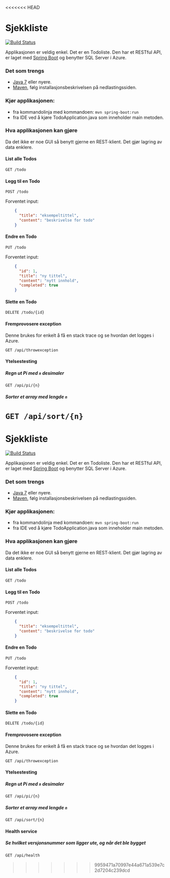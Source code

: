 <<<<<<< HEAD
# Sjekkliste

[![Build Status](https://ci.dag.im/buildStatus/icon?job=sjekkliste-build)](https://ci.dag.im/job/sjekkliste-build)


Applikasjonen er veldig enkel. Det er en Todoliste. Den har et RESTful API, er laget med [Spring Boot](http://projects.spring.io/spring-boot/) og benytter SQL Server i Azure.

### Det som trengs
- [Java 7](http://www.oracle.com/technetwork/java/javase/downloads/index.html) eller nyere.
- [Maven](http://maven.apache.org/), følg installasjonsbeskrivelsen på nedlastingssiden.

### Kjør applikasjonen:
- fra kommandolinja med kommandoen: `mvn spring-boot:run`
- fra IDE ved å kjøre TodoApplication.java som inneholder main metoden.

### Hva applikasjonen kan gjøre
Da det ikke er noe GUI så benytt gjerne en REST-klient. Det gjør lagring av data enklere.

#### List alle Todos
`GET /todo`

#### Legg til en Todo
`POST /todo`

Forventet input:

```json
    {
      "title": "eksempeltittel",
      "content": "beskrivelse for todo"
    }
```
    
#### Endre en Todo
`PUT /todo`

Forventet input:

```json
    {
      "id": 1,
      "title": "ny tittel",
      "content": "nytt innhold",
      "completed": true
    }
```

#### Slette en Todo
`DELETE /todo/{id}`

#### Fremprovosere exception
Denne brukes for enkelt å få en stack trace og se hvordan det logges i Azure.

`GET /api/throwexception`


#### Ytelsestesting

##### Regn ut Pi med `n` desimaler

 `GET /api/pi/{n}`

##### Sorter et array med lengde `n`

`GET /api/sort/{n}`
=======
# Sjekkliste

[![Build Status](https://ci.dag.im/buildStatus/icon?job=sjekkliste-build)](https://ci.dag.im/job/sjekkliste-build)


Applikasjonen er veldig enkel. Det er en Todoliste. Den har et RESTful API, er laget med [Spring Boot](http://projects.spring.io/spring-boot/) og benytter SQL Server i Azure.

### Det som trengs
- [Java 7](http://www.oracle.com/technetwork/java/javase/downloads/index.html) eller nyere.
- [Maven](http://maven.apache.org/), følg installasjonsbeskrivelsen på nedlastingssiden.

### Kjør applikasjonen:
- fra kommandolinja med kommandoen: `mvn spring-boot:run`
- fra IDE ved å kjøre TodoApplication.java som inneholder main metoden.

### Hva applikasjonen kan gjøre
Da det ikke er noe GUI så benytt gjerne en REST-klient. Det gjør lagring av data enklere.

#### List alle Todos
`GET /todo`

#### Legg til en Todo
`POST /todo`

Forventet input:

```json
    {
      "title": "eksempeltittel",
      "content": "beskrivelse for todo"
    }
```
    
#### Endre en Todo
`PUT /todo`

Forventet input:

```json
    {
      "id": 1,
      "title": "ny tittel",
      "content": "nytt innhold",
      "completed": true
    }
```

#### Slette en Todo
`DELETE /todo/{id}`

#### Fremprovosere exception
Denne brukes for enkelt å få en stack trace og se hvordan det logges i Azure.

`GET /api/throwexception`


#### Ytelsestesting

##### Regn ut Pi med `n` desimaler

 `GET /api/pi/{n}`

##### Sorter et array med lengde `n`

`GET /api/sort/{n}`

#### Health service

##### Se hvilket versjonsnummer som ligger ute, og når det ble bygget

`GET /api/health`
>>>>>>> 9959471a70997e44a671a539e7c2d7204c239dcd
